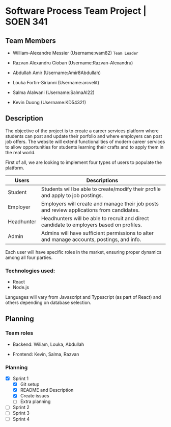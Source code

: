 # Software Process Team Project | SOEN 341

## Team Members

* William-Alexandre Messier (Username:wam82) `Team Leader`

* Razvan Alexandru Cioban (Username:Razvan-Alexandru)

* Abdullah Amir (Username:Amir8Abdullah)

* Louka Fortin-Sirianni (Username:arcvelit)

* Salma Alalwani (Username:SalmaAl22)

* Kevin Duong (Username:KD54321)

## Description

The objective of the project is to create a career services platform where students can post and update their porfolio and where employers can post job offers. The website will extend functionalities of modern career services to allow opportunities for students learning their crafts and to apply them in the real world.

First of all, we are looking to implement four types of users to populate the platform.

| Users      | Descriptions                                                                              |
|------------|-------------------------------------------------------------------------------------------|
| Student    | Students will be able to create/modify their profile and apply to job postings.           |
| Employer   | Employers will create and manage their job posts and review applications from candidates. |
| Headhunter | Headhunters will be able to recruit and direct candidate to employers based on profiles.  |
| Admin      | Admins will have sufficient permissions to alter and manage accounts, postings, and info. |

Each user will have specific roles in the market, ensuring proper dynamics among all four parties. 

### Technologies used:

* React
* Node.js

Languages will vary from Javascript and Typescript (as part of React) and others depending on database selection.

## Planning

### Team roles

* Backend: Wiliam, Louka, Abdullah

* Frontend: Kevin, Salma, Razvan

### Planning
- [X] Sprint 1
  - [X] Git setup
  - [X] README and Description
  - [X] Create issues
  - [ ] Extra planning
- [ ] Sprint 2
- [ ] Sprint 3
- [ ] Sprint 4
